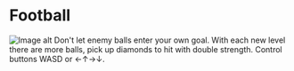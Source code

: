 # Football
![Image alt](https://play-static.unity.com/20211224/p/images/62cff37c-b9bd-4398-9894-cad4c447805a_4_1.png) 
Don't let enemy balls enter your own goal. With each new level there are more balls, pick up diamonds to hit with double strength. Control buttons WASD or ←↑→↓.
